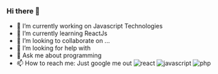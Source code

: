 ### Hi there 👋 

<!--
**faraaz-e/faraaz-e** is a ✨ _special_ ✨ repository because its `README.md` (this file) appears on your GitHub profile. -->

<!-- Here are some ideas to get you started: -->

- 🔭 I’m currently working on Javascript Technologies
- 🌱 I’m currently learning ReactJs
- 👯 I’m looking to collaborate on ...
- 🤔 I’m looking for help with 
- 💬 Ask me about programming
- 📫 How to reach me: Just google me out
![react](https://www.flaticon.com/free-icon/react_1183672?term=react&page=1&position=2&origin=search&related_id=1183672)
![javascript](https://www.flaticon.com/free-icon/js_5968292?term=js+logo&page=1&position=1&origin=search&related_id=5968292)
![php](https://www.flaticon.com/free-icon/php_5968332?term=php&page=1&position=2&origin=search&related_id=5968332)
<!-- - 😄 Pronouns: ... -->
<!-- - ⚡ Fun fact: ... -->


